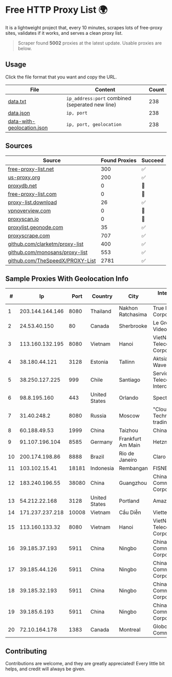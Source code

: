 
# Free HTTP Proxy List 🌍

It is a lightweight project that, every 10 minutes, scrapes lots of free-proxy sites, validates if it works, and serves a clean proxy list.


> Scraper found **5002** proxies at the latest update. Usable proxies are below.

## Usage

Click the file format that you want and copy the URL.


|File|Content|Count|
|----|-------|-----|
|[data.txt](https://raw.githubusercontent.com/themiralay/Proxy-List-World/master/data.txt)|`ip_address:port` combined (seperated new line)|238|
|[data.json](https://raw.githubusercontent.com/themiralay/Proxy-List-World/master/data.json)|`ip, port`|238|
|[data-with-geolocation.json](https://raw.githubusercontent.com/themiralay/Proxy-List-World/master/data-with-geolocation.json)|`ip, port, geolocation`|238|

## Sources

|Source|Found Proxies|Succeed|
|------|-------------|-------|
|[free-proxy-list.net](https://free-proxy-list.net)|300|✅|
|[us-proxy.org](https://www.us-proxy.org)|200|✅|
|[proxydb.net](http://proxydb.net)|0|🚫|
|[free-proxy-list.com](https://free-proxy-list.com/?page=&port=&type%5B%5D=http&type%5B%5D=https&up_time=0&search=Search)|0|🚫|
|[proxy-list.download](https://www.proxy-list.download/HTTP)|26|✅|
|[vpnoverview.com](https://vpnoverview.com/privacy/anonymous-browsing/free-proxy-servers)|0|🚫|
|[proxyscan.io](https://www.proxyscan.io)|0|🚫|
|[proxylist.geonode.com](https://proxylist.geonode.com/api/proxy-list?limit=300&page=1&sort_by=lastChecked&sort_type=desc&protocols=http,https)|35|✅|
|[proxyscrape.com](https://api.proxyscrape.com/v2/?request=displayproxies&protocol=http&timeout=10000&country=all&ssl=all&anonymity=all)|707|✅|
|[github.com/clarketm/proxy-list](https://raw.githubusercontent.com/clarketm/proxy-list/master/proxy-list-raw.txt)|400|✅|
|[github.com/monosans/proxy-list](https://raw.githubusercontent.com/monosans/proxy-list/main/proxies/http.txt)|553|✅|
|[github.com/TheSpeedX/PROXY-List](https://raw.githubusercontent.com/TheSpeedX/PROXY-List/master/http.txt)|2781|✅|


## Sample Proxies With Geolocation Info

|#|Ip|Port|Country|City|Internet Service Provider|
|-|--|----|-------|----|-------------------------|
|1|203.144.144.146|8080|Thailand|Nakhon Ratchasima|True Internet Corporation CO. Ltd.|
|2|24.53.40.150|80|Canada|Sherbrooke|Le Groupe Videotron Ltee|
|3|113.160.132.195|8080|Vietnam|Hanoi|VietNam Post and Telecom Corporation|
|4|38.180.44.121|3128|Estonia|Tallinn|Aktsiaselts WaveCom|
|5|38.250.127.225|999|Chile|Santiago|Servicios De Telecomunicaciones Intercable Ltda.|
|6|98.8.195.160|443|United States|Orlando|Spectrum|
|7|31.40.248.2|8080|Russia|Moscow|"Cloud Technologies" LLC trading as Cloud.ru|
|8|60.188.49.53|1999|China|Taizhou|Chinanet|
|9|91.107.196.104|8585|Germany|Frankfurt Am Main|Hetzner Online AG|
|10|200.174.198.86|8888|Brazil|Rio de Janeiro|Claro S.A|
|11|103.102.15.41|18181|Indonesia|Rembangan|FISNET|
|12|183.240.196.55|38080|China|Guangzhou|China Mobile Communications Corporation|
|13|54.212.22.168|3128|United States|Portland|Amazon.com, Inc.|
|14|171.237.237.218|10008|Vietnam|Cầu Diễn|Viettel Corporation|
|15|113.160.133.32|8080|Vietnam|Hanoi|VietNam Post and Telecom Corporation|
|16|39.185.37.193|5911|China|Ningbo|China Mobile Communications Corporation|
|17|39.185.44.126|5911|China|Ningbo|China Mobile Communications Corporation|
|18|39.185.32.193|5911|China|Ningbo|China Mobile Communications Corporation|
|19|39.185.6.193|5911|China|Ningbo|China Mobile Communications Corporation|
|20|72.10.164.178|1383|Canada|Montreal|GloboTech Communications|



## Contributing

Contributions are welcome, and they are greatly appreciated! Every
little bit helps, and credit will always be given.

